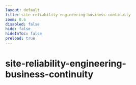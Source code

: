 ```yaml
---
layout: default 
title: site-reliability-engineering-business-continuity  
zoom: 0.6   
disabled: false 
hide: false 
hideInToc: false    
preload: true   
---
```



# site-reliability-engineering-business-continuity   
